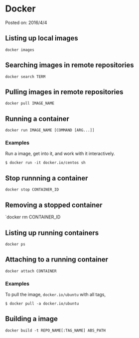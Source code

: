 # Docker

Posted on: 2016/4/4


## Listing up local images

`docker images`


## Searching images in remote repositories

`docker search TERM`


## Pulling images in remote repositories

`docker pull IMAGE_NAME`


## Running a container

`docker run IMAGE_NAME [COMMAND [ARG...]]`

### Examples

Run a image, get into it, and work with it interactively.

```
$ docker run -it docker.io/centos sh
```


## Stop runnning a container

`docker stop CONTAINER_ID`


## Removing a stopped container

`docker rm CONTAINER_ID


## Listing up running containers

`docker ps`


## Attaching to a running container

`docker attach CONTAINER`


### Examples 

To pull the image, `docker.io/ubuntu` with all tags,

```
$ docker pull -a docker.io/ubuntu 
```


## Building a image

`docker build -t REPO_NAME[:TAG_NAME] ABS_PATH`
